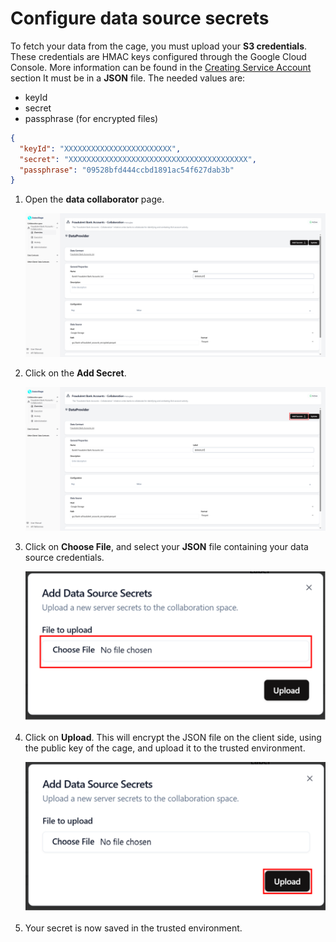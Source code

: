 # Configure data source secrets

To fetch your data from the cage, you must upload your **S3 credentials**. These credentials are HMAC keys configured through the Google Cloud Console. More information can be found in the [Creating Service Account](/docs/user-manual/data-collaborator/google-cloud-storage/create-service-account) section
It must be in a **JSON** file.
The needed values are:

- keyId
- secret
- passphrase (for encrypted files)

```json
{
  "keyId": "XXXXXXXXXXXXXXXXXXXXXXXX",
  "secret": "XXXXXXXXXXXXXXXXXXXXXXXXXXXXXXXXXXXXXXXX",
  "passphrase": "09528bfd444ccbd1891ac54f627dab3b"
}
```

1. Open the **data collaborator** page.

   ![](img/22_configure_data_provider_page.png)

2. Click on the **Add Secret**.

   ![](img/22_configure_data_provider_secret.png)

3. Click on **Choose File**, and select your **JSON** file containing your data source credentials.

   ![](img/23_upload_secret_dataprovider.png)

4. Click on **Upload**.
   This will encrypt the JSON file on the client side, using the public key of the cage, and upload it to the trusted environment.

   ![](img/data_provider_secret_file_selected.png)

5. Your secret is now saved in the trusted environment.
